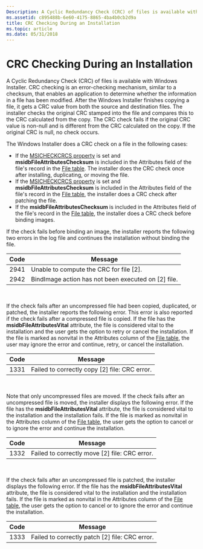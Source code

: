 ```yaml
---
Description: A Cyclic Redundancy Check (CRC) of files is available with Windows Installer.
ms.assetid: c895488b-6e60-4175-8865-4ba4b0cb2d9a
title: CRC Checking During an Installation
ms.topic: article
ms.date: 05/31/2018
---
```


# CRC Checking During an Installation

A Cyclic Redundancy Check (CRC) of files is available with Windows Installer. CRC checking is an error-checking mechanism, similar to a checksum, that enables an application to determine whether the information in a file has been modified. After the Windows Installer finishes copying a file, it gets a CRC value from both the source and destination files. The installer checks the original CRC stamped into the file and compares this to the CRC calculated from the copy. The CRC check fails if the original CRC value is non-null and is different from the CRC calculated on the copy. If the original CRC is null, no check occurs.

The Windows Installer does a CRC check on a file in the following cases:

-   If the [MSICHECKCRCS property](msicheckcrcs.md) is set and **msidbFileAttributesChecksum** is included in the Attributes field of the file's record in the [File table](file-table.md). The installer does the CRC check once after installing, duplicating, or moving the file.
-   If the [MSICHECKCRCS property](msicheckcrcs.md) is set and **msidbFileAttributesChecksum** is included in the Attributes field of the file's record in the [File table](file-table.md), the installer does a CRC check after patching the file.
-   If the **msidbFileAttributesChecksum** is included in the Attributes field of the file's record in the [File table](file-table.md), the installer does a CRC check before binding images.

If the check fails before binding an image, the installer reports the following two errors in the log file and continues the installation without binding the file.



| Code | Message                                               |
|------|-------------------------------------------------------|
| 2941 | Unable to compute the CRC for file \[2\].             |
| 2942 | BindImage action has not been executed on \[2\] file. |



 

If the check fails after an uncompressed file had been copied, duplicated, or patched, the installer reports the following error. This error is also reported if the check fails after a compressed file is copied. If the file has the **msidbFileAttributesVital** attribute, the file is considered vital to the installation and the user gets the option to retry or cancel the installation. If the file is marked as nonvital in the Attributes column of the [File table](file-table.md), the user may ignore the error and continue, retry, or cancel the installation.



| Code | Message                                         |
|------|-------------------------------------------------|
| 1331 | Failed to correctly copy \[2\] file: CRC error. |



 

Note that only uncompressed files are moved. If the check fails after an uncompressed file is moved, the installer displays the following error. If the file has the **msidbFileAttributesVital** attribute, the file is considered vital to the installation and the installation fails. If the file is marked as nonvital in the Attributes column of the [File table](file-table.md), the user gets the option to cancel or to ignore the error and continue the installation.



| Code | Message                                         |
|------|-------------------------------------------------|
| 1332 | Failed to correctly move \[2\] file: CRC error. |



 

If the check fails after an uncompressed file is patched, the installer displays the following error. If the file has the **msidbFileAttributesVital** attribute, the file is considered vital to the installation and the installation fails. If the file is marked as nonvital in the Attributes column of the [File table](file-table.md), the user gets the option to cancel or to ignore the error and continue the installation.



| Code | Message                                          |
|------|--------------------------------------------------|
| 1333 | Failed to correctly patch \[2\] file: CRC error. |



 

 

 



